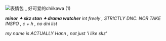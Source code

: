
![表情包 _ 好可爱的chiikawa (1)](https://github.com/user-attachments/assets/8a49476a-e8ba-4477-8559-d790ca16713a)

***minor ✦ skz stan ✦ drama watcher*** *int freely , STRICTLY DNC. NOR TAKE INSPO , c + h , no dni list*

*my name is ACTUALLY Hann , not just 'i like skz'*
